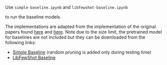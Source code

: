 Use `simple-baseline.ipynb` and `libfewshot-baseline.ipynb` 

to run the baseline models.

The implementations are adapted from the implementation of the original papers found [here](https://github.com/corwinliu9669/embarrassingly-simple-baseline) and [here](https://github.com/RL-VIG/LibFewShot). Note due to the size limit, the pretrained model for baselines are not included but they can be downloaded from the following links:

- [Simple Baseline](https://drive.google.com/file/d/10EG8o9AH7gnG2VtP2Y7R0wzVBH8Wboi5/view?usp=sharing) (random pruning is added only during testing time)
- [LibFewShot Baseline]()